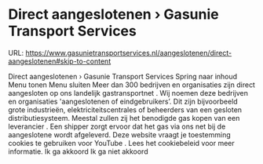 # Direct aangeslotenen › Gasunie Transport Services

URL: https://www.gasunietransportservices.nl/aangeslotenen/direct-aangeslotenen#skip-to-content

Direct aangeslotenen › Gasunie Transport Services
Spring naar inhoud
Menu tonen
Menu sluiten
Meer dan 300 bedrijven en organisaties zijn direct aangesloten op ons
landelijk gastransportnet
. Wij noemen deze bedrijven en organisaties 'aangeslotenen of eindgebruikers’. Dit zijn bijvoorbeeld grote industrieën, elektriciteitscentrales of beheerders van een gesloten distributiesysteem. Meestal zullen zij het benodigde
gas
kopen van een
leverancier
. Een shipper zorgt ervoor dat het
gas
via ons net bij de
aangeslotene
wordt afgeleverd.
Deze website vraagt je toestemming cookies te gebruiken voor
YouTube
. Lees het
cookiebeleid
voor meer informatie.
Ik ga akkoord
Ik ga niet akkoord